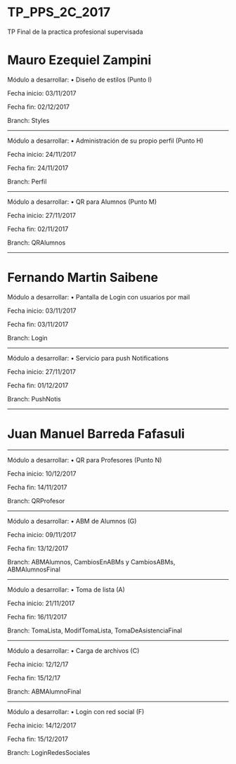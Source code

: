 # TP_PPS_2C_2017
TP Final de la practica profesional supervisada

# Mauro Ezequiel Zampini
Módulo a desarrollar:
• Diseño de estilos (Punto I)

Fecha inicio: 03/11/2017

Fecha fin: 02/12/2017

Branch: Styles

-------------------

Módulo a desarrollar:
• Administración de su propio perfil (Punto H)

Fecha inicio: 24/11/2017

Fecha fin: 24/11/2017

Branch: Perfil

-------------------

Módulo a desarrollar:
• QR para Alumnos (Punto M)

Fecha inicio: 27/11/2017

Fecha fin: 02/11/2017

Branch: QRAlumnos

-------------------

# Fernando Martin Saibene
Módulo a desarrollar:
• Pantalla de Login con usuarios por mail

Fecha inicio: 03/11/2017

Fecha fin: 03/11/2017

Branch: Login

-------------------
Módulo a desarrollar:
• Servicio para push Notifications

Fecha inicio: 27/11/2017

Fecha fin: 01/12/2017

Branch: PushNotis

-------------------

# Juan Manuel Barreda Fafasuli


-------------------

Módulo a desarrollar:
• QR para Profesores (Punto N)

Fecha inicio: 10/12/2017

Fecha fin: 14/11/2017

Branch: QRProfesor

------------------

Módulo a desarrollar: • ABM de Alumnos (G)

Fecha inicio: 09/11/2017

Fecha fin: 13/12/2017

Branch: ABMAlumnos, CambiosEnABMs y CambiosABMs, ABMAlumnosFinal

-------------------

Módulo a desarrollar: • Toma de lista (A)

Fecha inicio: 21/11/2017

Fecha fin: 16/11/2017

Branch: TomaLista, ModifTomaLista, TomaDeAsistenciaFinal

-------------------

Módulo a desarrollar: • Carga de archivos (C)

Fecha inicio: 12/12/17

Fecha fin: 15/12/17

Branch: ABMAlumnoFinal

---------------------

Módulo a desarrollar:
• Login con red social (F)

Fecha inicio: 14/12/2017

Fecha fin: 15/12/2017

Branch: LoginRedesSociales


